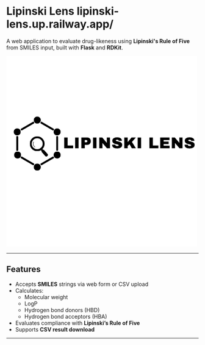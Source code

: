 # Lipinski Lens lipinski-lens.up.railway.app/

A web application to evaluate drug-likeness using **Lipinski's Rule of Five** from SMILES input, built with **Flask** and **RDKit**.

![Lipinski Lens Banner](/assets/LL1.png)

---

## Features

- Accepts **SMILES** strings via web form or CSV upload
- Calculates:
  - Molecular weight
  - LogP
  - Hydrogen bond donors (HBD)
  - Hydrogen bond acceptors (HBA)
- Evaluates compliance with **Lipinski’s Rule of Five**
- Supports **CSV result download**

---


